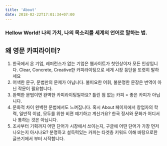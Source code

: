 ```yaml
---
title: 'About'
date: 2018-02-22T17:01:34+07:00
---
```

### Hellow World! 나의 가치, 나의 목소리를 세계의 언어로 말하는 법.


## 왜 영문 카피라이터?
1. 한국에서 온 기업, 레퍼런스가 없는 기업은 웹사이트가 첫인상이자 모든 인상입니다. Clear, Concrete, Creative한 카피라이팅으로 세계 시장 등단을 또렷히 말하세요
2. 어색한 문구, 문법만의 문제가 아닙니다. 불피요한 어휘, 불분명한 문장은 번역이 아닌 작문이 필요합니다.
3. 완벽한 문법이면 완벽한 카피라이팅일까요? 틀린 점 없는 카피 = 좋은 카피가 아닙니다.
3. 문화적 차이 완벽한 문법에서도 느껴집니다. 혹시 About 페이지에서 창업자의 학력, 일반적 이념, 모두를 위한 비젼 얘기하고 계신가요? 한국 정서와 문화가 어디서나 통하는 것은 아닙니다.
4. 조사부터 기획까지 어떤 단어가 시장에서 쓰이는지, 구글에 어떤 단어가 가장 먼저 나오는지 아시나요? 분명하고 설득력있는 카피는 타겟층 키워드 이해 바탕으로한 글쓰기에서 부터 시작합니다.
